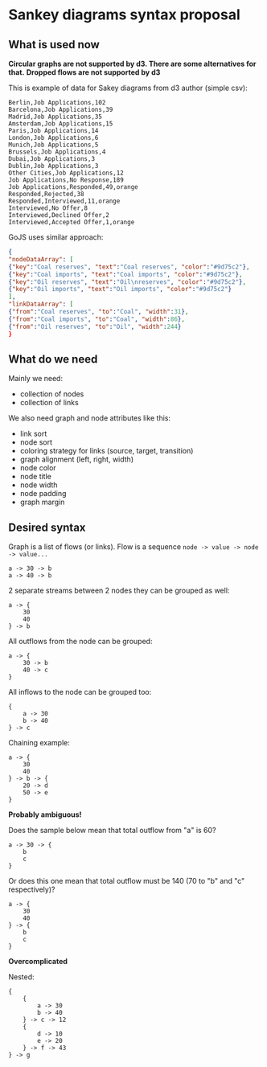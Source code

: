 # Sankey diagrams syntax proposal

## What is used now

**Circular graphs are not supported by d3. There are some alternatives for that.**
**Dropped flows are not supported by d3**

This is example of data for Sakey diagrams from d3 author (simple csv):

```csv
Berlin,Job Applications,102
Barcelona,Job Applications,39
Madrid,Job Applications,35
Amsterdam,Job Applications,15
Paris,Job Applications,14
London,Job Applications,6
Munich,Job Applications,5
Brussels,Job Applications,4
Dubai,Job Applications,3
Dublin,Job Applications,3
Other Cities,Job Applications,12
Job Applications,No Response,189
Job Applications,Responded,49,orange
Responded,Rejected,38
Responded,Interviewed,11,orange
Interviewed,No Offer,8
Interviewed,Declined Offer,2
Interviewed,Accepted Offer,1,orange
```

GoJS uses similar approach:
```json
{
"nodeDataArray": [
{"key":"Coal reserves", "text":"Coal reserves", "color":"#9d75c2"},
{"key":"Coal imports", "text":"Coal imports", "color":"#9d75c2"},
{"key":"Oil reserves", "text":"Oil\nreserves", "color":"#9d75c2"},
{"key":"Oil imports", "text":"Oil imports", "color":"#9d75c2"}
],
"linkDataArray": [
{"from":"Coal reserves", "to":"Coal", "width":31},
{"from":"Coal imports", "to":"Coal", "width":86},
{"from":"Oil reserves", "to":"Oil", "width":244}
}
```

## What do we need

Mainly we need:
* collection of nodes
* collection of links

We also need graph and node attributes like this:
* link sort
* node sort
* coloring strategy for links (source, target, transition)
* graph alignment (left, right, width)
* node color
* node title
* node width
* node padding
* graph margin

## Desired syntax

Graph is a list of flows (or links).
Flow is a sequence `node -> value -> node -> value...`
```
a -> 30 -> b
a -> 40 -> b
```

2 separate streams between 2 nodes they can be grouped as well:
```
a -> {
    30
    40
} -> b
```

All outflows from the node can be grouped:
```
a -> {
    30 -> b
    40 -> c
}
```

All inflows to the node can be grouped too:
```
{
    a -> 30
    b -> 40
} -> c
```

Chaining example:
```
a -> {
    30
    40
} -> b -> {
    20 -> d
    50 -> e
}
```

**Probably ambiguous!**

Does the sample below mean that total outflow from "a" is 60?
```
a -> 30 -> {
    b
    c
}
```

Or does this one mean that total outflow must be 140 (70 to "b" and "c" respectively)?
```
a -> {
    30
    40
} -> {
    b
    c
}
```

**Overcomplicated**

Nested:
```
{
    {
        a -> 30
        b -> 40
    } -> c -> 12
    {
        d -> 10
        e -> 20
    } -> f -> 43
} -> g
```
